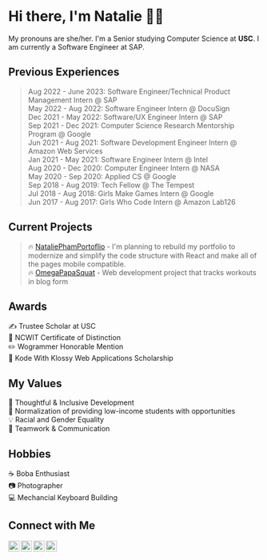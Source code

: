 # Hi there, I'm Natalie 👋🏻
My pronouns are she/her. I'm a Senior studying Computer Science at <strong>USC</strong>. I am currently a Software Engineer at SAP.

## Previous Experiences <br/>
> Aug 2022 - June 2023: Software Engineer/Technical Product Management Intern @ SAP </br>
> May 2022 - Aug 2022: Software Engineer Intern @ DocuSign </br>
> Dec 2021 - May 2022:  Software/UX Engineer Intern @ SAP </br>
> Sep 2021 - Dec 2021: Computer Science Research Mentorship Program @ Google </br>
> Jun 2021 - Aug 2021: Software Development Engineer Intern @ Amazon Web Services </br>
> Jan 2021 - May 2021: Software Engineer Intern @ Intel </br>
> Aug 2020 - Dec 2020: Computer Engineer Intern @ NASA </br>
> May 2020 - Sep 2020: Applied CS @ Google </br>
> Sep 2018 - Aug 2019: Tech Fellow @ The Tempest </br>
> Jul 2018 - Aug 2018: Girls Make Games Intern @ Google </br>
> Jun 2017 - Aug 2017: Girls Who Code Intern @ Amazon Lab126 </br>

## Current Projects <br/>

> 🔥 [NataliePhamPortoflio](https://github.com/nataliepham25/natalie-portfolio) - I'm planning to rebuild my portfolio to modernize and simplify the code structure with React and make all of the pages mobile compatible. </br>
> 🔥 [OmegaPapaSquat](https://github.com/dwongbound/papaSquat) - Web development project that tracks workouts in blog form

## Awards
✍️  Trustee Scholar at USC <br/>
💜  NCWIT Certificate of Distinction <br/>
✏️  Wogrammer Honorable Mention <br/>
👾  Kode With Klossy Web Applications Scholarship <br/>

## My Values
🧠  Thoughtful & Inclusive Development <br/>
🖤  Normalization of providing low-income students with opportunities <br/>
💡  Racial and Gender Equality <br/>
🙌  Teamwork & Communication

## Hobbies
☕  Boba Enthusiast <br/>
📷  Photographer </br>
💻  Mechancial Keyboard Building

## Connect with Me
<a href="https://linkedin.com/in/nataliepham25">
  <img align="left" alt="Linkedin" width="22px" src="https://cdn.jsdelivr.net/npm/simple-icons@v3/icons/linkedin.svg" />
</a>
<a href="https://twitter.com/natotodoroki">
  <img align="left" alt="Twitter" width="22px" src="https://cdn.jsdelivr.net/npm/simple-icons@v3/icons/twitter.svg" />
</a>
<a href="https://instagram.com/natalie.pham">
  <img align="left" alt="Instagram" width="22px" src="https://cdn.jsdelivr.net/npm/simple-icons@v3/icons/instagram.svg" />
</a>
<a href="https://open.spotify.com/user/nataliepham5?si=7_JheanEQRW4-E0-OJ7HfA">
  <img align="left" alt="Spotify" width="22px" src="https://cdn.jsdelivr.net/npm/simple-icons@v3/icons/spotify.svg" />
</a>

<!--<img align="center" src="https://github-readme-stats.vercel.app/api/<CARD_TYPE>/?username=nataliepham25=<USERNAME>&theme=<THEME_NAME>" /> -->

<!--
**nataliepham25/nataliepham25** is a ✨ _special_ ✨ repository because its `README.md` (this file) appears on your GitHub profile.

Here are some ideas to get you started:

- 🔭 I’m currently working on ...
- 🌱 I’m currently learning ...
- 👯 I’m looking to collaborate on ...
- 🤔 I’m looking for help with ...
- 💬 Ask me about ...
- 📫 How to reach me: ...
- 😄 Pronouns: ...
- ⚡ Fun fact: ...
- 
<a href="www.nqpham.me/natalie-portfolio/">
  <img align="left" alt="Portfolio" width="22px" src="https://cdn.jsdelivr.net/npm/simple-icons@v3/icons/netflix.svg" />
</a>
- [Portfolio](nqpham.me/natalie-portfolio/) <br/>
- [Portfolio](nqpham.me/natalie-portfolio/) <br/>
- [Instagram](https://www.instagram.com/natalie.pham) <br/>
- [Linkedin](https://www.linkedin.com/in/nataliepham25/) <br/>
- [Twitter](https://twitter.com/natotodoroki) <br/>
- 💬 Ask me about internship recruiting and resume advice!
In the summer, I will be a Full Stack Developer on the IBM Cloud Team with an emphasis in Cloud Computing. In the Fall, I will be a Technical Product Management Intern on the Facebook Reality Labs and React Development Team. I previously interned at Google on the Google Cloud Platforms team.
-->
